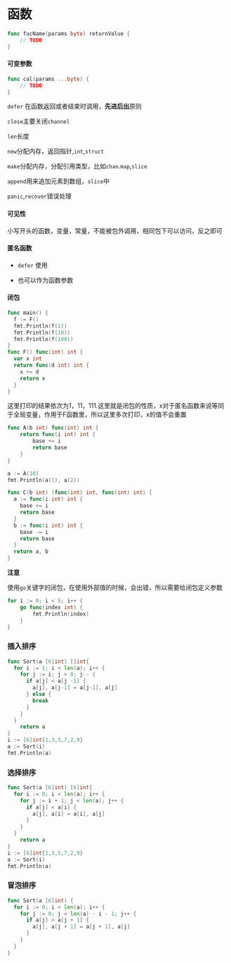 # 函数

```go
func fucName(params byte) returnValue {
	// TODO
}
```

#### 可变参数

```go
func cal(params ...byte) {
	// TODO
}
```

`defer` 在函数返回或者结束时调用，**先进后出**原则

`close`主要关闭`channel`

`len`长度

`new`分配内存，返回指针,`int`,`struct`

`make`分配内存，分配引用类型，比如`chan`.`map`,`slice`

`append`用来追加元素到数组，`slice`中

`panic`,`recover`错误处理

#### 可见性

小写开头的函数，变量，常量，不能被包外调用，相同包下可以访问，反之即可

#### 匿名函数

- `defer` 使用

- 也可以作为函数参数

#### 闭包

```go
func main() {
  f := F()
  fmt.Println(f(1))
  fmt.Println(f(10))
  fmt.Println(f(100))
}
func F() func(int) int {
  var x int
  return func(d int) int {
    x += d
    return x
  }
}
```

这里打印的结果依次为1，11，111.这里就是闭包的性质，x对于匿名函数来说等同于全局变量，作用于F函数里，所以这里多次打印，x的值不会重置

```go
func A(b int) func(int) int {
	return func(i int) int {
		base += i
		return base
	}
}

a := A(10)
fmt.Println(a(1), a(2))
```

```go
func C(b int) (func(int) int, func(int) int) {
  a := func(i int) int {
    base += i
    return base
  }
  b := func(i int) int {
    base -= i
    return base
  }
  return a, b
}
```

**注意**

使用`go`关键字的闭包，在使用外部值的时候，会出错，所以需要给闭包定义参数

```go
for i := 0; i < 5; i++ {
	go func(index int) {
		fmt.Println(index)
	}
}
```



### 插入排序

```go
func Sort(a [6]int) []int{
  for i := 1; i < len(a); i++ {
    for j := i; j > 0; j-- {
      if a[j] < a[j -1] {
        a[j], a[j-1] = a[j-1], a[j]
      } else {
        break
      }
    }
  }
	return a
}
i := [6]int{1,3,5,7,2,9}
a := Sort(i)
fmt.Println(a)
```



### 选择排序

```go
func Sort(a [6]int) [6]int{
  for i := 0; i < len(a); i++ {
    for j := i + 1; j < len(a); j++ {
      if a[j] < a[i] {
        a[j], a[i] = a[i], a[j]
      }
    }
  }
	return a
}
i := [6]int{1,3,5,7,2,9}
a := Sort(i)
fmt.Println(a)
```

### 冒泡排序

```go
func Sort(a [6]int) {
  for i := 0; i < len(a); i++ {
    for j := 0; j < len(a) - i - 1; j++ {
      if a[j] > a[j + 1] {
        a[j], a[j + 1] = a[j + 1], a[j]
      }
  	}
  }
}

```





